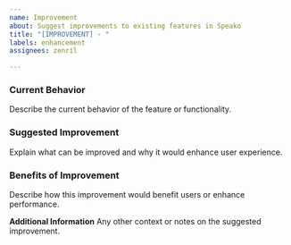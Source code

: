 ```yaml
---
name: Improvement
about: Suggest improvements to existing features in Speako
title: "[IMPROVEMENT] - "
labels: enhancement
assignees: zenril

---
```


### Current Behavior
Describe the current behavior of the feature or functionality.

### Suggested Improvement
Explain what can be improved and why it would enhance user experience.

### Benefits of Improvement
Describe how this improvement would benefit users or enhance performance.

**Additional Information**
Any other context or notes on the suggested improvement.
